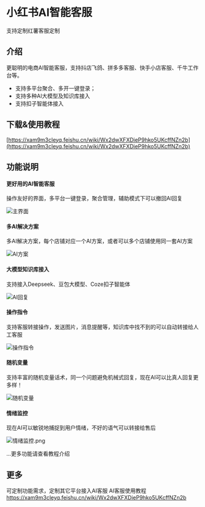 # 小红书AI智能客服
支持定制红薯客服定制
## 介绍
更聪明的电商AI智能客服，支持抖店飞鸽、拼多多客服、快手小店客服、千牛工作台等。
- 支持多平台聚合、多开一键登录；
- 支持多种AI大模型及知识库接入
- 支持扣子智能体接入

## 下载&使用教程
[https://xam9m3cleyq.feishu.cn/wiki/Wx2dwXFXDieP9hko5UKcffNZn2b](https://xam9m3cleyq.feishu.cn/wiki/Wx2dwXFXDieP9hko5UKcffNZn2b)

## 功能说明
#### 更好用的AI智能客服
 操作友好的界面，多平台一键登录，聚合管理，辅助模式下可以撤回AI回复

![主界面](https://raw.githubusercontent.com/ai-zhinnegkefu/qianniu_zhinengkefu/main/主界面.png)

#### 多AI解决方案
 多AI解决方案，每个店铺对应一个AI方案，或者可以多个店铺使用同一套AI方案

![AI方案](https://raw.githubusercontent.com/ai-zhinnegkefu/qianniu_zhinengkefu/main/AI方案.png)

#### 大模型知识库接入
支持接入Deepseek、豆包大模型、Coze扣子智能体

![AI回复](https://raw.githubusercontent.com/ai-zhinnegkefu/qianniu_zhinengkefu/main/AI回复.png)

#### 操作指令
支持客服转接操作，发送图片，消息提醒等，知识库中找不到的可以自动转接给人工客服

![操作指令](https://raw.githubusercontent.com/ai-zhinnegkefu/qianniu_zhinengkefu/main/操作指令.png)

#### 随机变量
 支持丰富的随机变量话术，同一个问题避免机械式回复，现在AI可以比真人回复更多样！

![随机变量](https://raw.githubusercontent.com/ai-zhinnegkefu/qianniu_zhinengkefu/main/随机变量.png)

#### 情绪监控
 现在AI可以敏锐地捕捉到用户情绪，不好的语气可以转接给售后

![情绪监控.png](https://raw.githubusercontent.com/ai-zhinnegkefu/qianniu_zhinengkefu/main/情绪监控.png)

...更多功能请查看教程介绍

## 更多
可定制功能需求，定制其它平台接入AI客服
AI客服使用教程 https://xam9m3cleyq.feishu.cn/wiki/Wx2dwXFXDieP9hko5UKcffNZn2b
